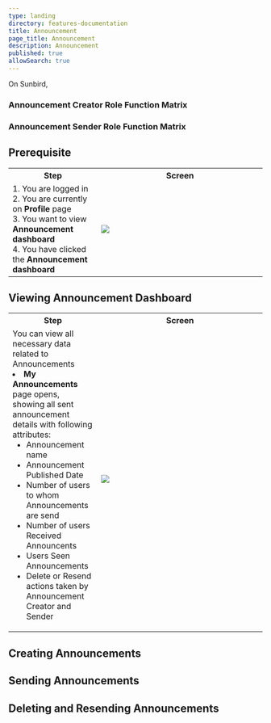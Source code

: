 ```yaml
---
type: landing
directory: features-documentation
title: Announcement
page_title: Announcement
description: Announcement
published: true
allowSearch: true
---
```

On Sunbird,  

### Announcement Creator Role Function Matrix

### Announcement Sender Role Function Matrix

## Prerequisite

<table>
  <tr>
    <th style="width:35%;">Step</th>
    <th style="width:65%;">Screen</th>
  </tr>
  <tr>
    <td>1. You are logged in <br>2. You are currently on <strong>Profile</strong> page <br>3. You want to view <strong>Announcement dashboard</strong> <br>4. You have clicked the <strong>Announcement dashboard</strong> 
      </td>
      <td><img src="pages/features-documentation/images/.png"></td>
  </tr>
    </table>
  
## Viewing Announcement Dashboard
  
  <table>
  <tr>
    <th style="width:35%;">Step</th>
    <th style="width:65%;">Screen</th>
  </tr>
  <tr>
    <td>You can view all necessary data related to Announcements <br>
      <li><strong>My Announcements</strong> page opens, showing all sent announcement details with following attributes:
         <ul>
                        <li>Announcement name</li>
                        <li>Announcement Published Date</li>
                        <li>Number of users to whom Announcements are send</li>
                        <li>Number of users Received Announcents</li>
                        <li>Users Seen Announcements</li>
                        <li>Delete or Resend actions taken by Announcement Creator and Sender</li>
        </ul>
       </li>
    </td>
    <td><img src="pages/features-documentation/images/.png"></td>
  </tr>
  </table>
  
## Creating Announcements
  
## Sending Announcements 
  
## Deleting and Resending Announcements
